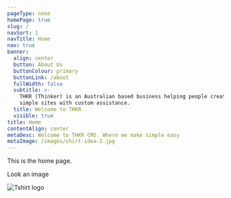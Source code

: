 ```yaml
---
pageType: none
homePage: true
slug: /
navSort: 1
navTitle: Home
nav: true
banner:
  align: center
  button: About Us
  buttonColour: primary
  buttonLink: /about
  fullWidth: false
  subtitle: >-
    THKR (Thinker) is an Australian based business helping people create fast,
    simple sites with custom assistance.
  title: Welcome to THKR
  visible: true
title: Home
contentAlign: center
metaDesc: Welcome to THKR CMS. Where we make simple easy
metaImage: /images/shirt-idea-2.jpg
---
```

This is the home page.

Look an image

![Tshirt logo](/images/thkr-logo.png)
